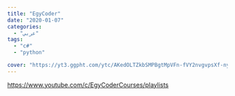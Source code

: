 ```yaml
---
title: "EgyCoder"
date: "2020-01-07"
categories:
  - "عربي"
tags:
  - "c#"
  - "python"

cover: "https://yt3.ggpht.com/ytc/AKedOLTZkbSMPBgtMpVFn-fVY2nvgvpsXf-ny-tqtoNtTQ=s88-c-k-c0x00ffffff-no-rj"
---
```


https://www.youtube.com/c/EgyCoderCourses/playlists
